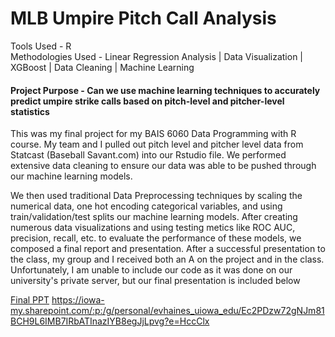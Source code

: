 # MLB Umpire Pitch Call Analysis 

Tools Used - R <br />
Methodologies Used - Linear Regression Analysis \| Data Visualization \| XGBoost \| Data Cleaning \| Machine Learning

#### Project Purpose - Can we use machine learning techniques to accurately predict umpire strike calls based on pitch-level and pitcher-level statistics

This was my final project for my BAIS 6060 Data Programming with R course. My team and I pulled out pitch level and pitcher level data from Statcast (Baseball Savant.com) into our Rstudio file. We performed extensive data cleaning to ensure our data was able to be pushed through our machine learning models.

We then used traditional Data Preprocessing techniques by scaling the numerical data, one hot encoding categorical variables, and using train/validation/test splits our machine learning models. After creating numerous data visualizations and using testing metics like ROC AUC, precision, recall, etc. to evaluate the performance of these models, we composed a final report and presentation. After a successful presentation to the class, my group and I received both an A on the project and in the class. Unfortunately, I am unable to include our code as it was done on our university's private server, but our final presentation is included below

[Final PPT](https://github.com/evanhaines/evanhaines.github.io/blob/749b76cefcda7409c60ceeb201dcd9b7abdc8e8b/pages/BAIS%203250%20Final%20Report.docx)
https://iowa-my.sharepoint.com/:p:/g/personal/evhaines_uiowa_edu/Ec2PDzw72gNJm81BCH9L6IMB7IRbATInazIYB8egJjLpvg?e=HccClx
